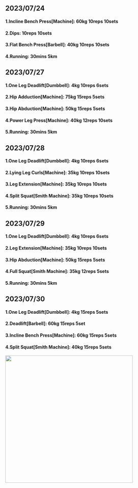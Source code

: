 ## 2023/07/24
#### 1.Incline Bench Press\[Machine\]: 60kg 10reps 10sets
#### 2.Dips: 10reps 10sets
#### 3.Flat Bench Press\[Barbell\]: 40kg 10reps 10sets
#### 4.Running: 30mins 5km

## 2023/07/27
#### 1.One Leg Deadlift\[Dumbbell\]: 4kg 10reps 6sets
#### 2.Hip Adduction\[Machine\]: 75kg 15reps 5sets
#### 3.Hip Abduction\[Machine\]: 50kg 15reps 5sets
#### 4.Power Leg Press\[Machine\]: 40kg 12reps 10sets
#### 5.Running: 30mins 5km

## 2023/07/28
#### 1.One Leg Deadlift\[Dumbbell\]: 4kg 10reps 6sets
#### 2.Lying Leg Curls\[Machine\]: 35kg 10reps 10sets
#### 3.Leg Extension\[Machine\]: 35kg 10reps 10sets
#### 4.Split Squat\[Smith Machine\]: 35kg 10reps 10sets
#### 5.Running: 30mins 5km

## 2023/07/29
#### 1.One Leg Deadlift\[Dumbbell\]: 4kg 10reps 6sets
#### 2.Leg Extension\[Machine\]: 35kg 10reps 10sets
#### 3.Hip Abduction\[Machine\]: 50kg 15reps 5sets
#### 4.Full Squat\[Smith Machine\]: 35kg 12reps 5sets
#### 5.Running: 30mins 5km

## 2023/07/30
#### 1.One Leg Deadlift\[Dumbbell\]: 4kg 15reps 5sets
#### 2.Deadlift\[Barbell\]: 60kg 15reps 5set
#### 3.Incline Bench Press\[Machine\]: 60kg 15reps 5sets
#### 4.Split Squat\[Smith Machine\]: 40kg 15reps 5sets

<img src='../_resources/__098.png' width='400px' />
